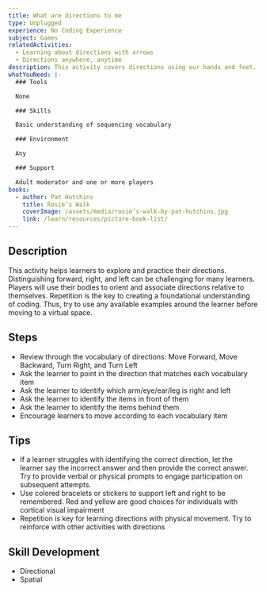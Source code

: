 ```yaml
---
title: What are directions to me
type: Unplugged
experience: No Coding Experience
subject: Games
relatedActivities:
  - Learning about directions with arrows
  - Directions anywhere, anytime
description: This activity covers directions using our hands and feet.
whatYouNeed: |-
  ### Tools

  None

  ### Skills

  Basic understanding of sequencing vocabulary

  ### Environment

  Any

  ### Support

  Adult moderator and one or more players
books:
  - author: Pat Hutchins
    title: Rosie’s Walk
    coverImage: /assets/media/rosie’s-walk-by-pat-hutchins.jpg
    link: /learn/resources/picture-book-list/
---
```

## Description

This activity helps learners to explore and practice their directions. Distinguishing forward, right, and left can be challenging for many learners. Players will use their bodies to orient and associate directions relative to themselves. Repetition is the key to creating a foundational understanding of coding. Thus, try to use any available examples around the learner before moving to a virtual space.

## Steps

* Review through the vocabulary of directions: Move Forward, Move Backward, Turn Right, and Turn Left
* Ask the learner to point in the direction that matches each vocabulary item
* Ask the learner to identify which arm/eye/ear/leg is right and left
* Ask the learner to identify the items in front of them 
* Ask the learner to identify the items behind them 
* Encourage learners to move according to each vocabulary item

## Tips

* If a learner struggles with identifying the correct direction, let the learner say the incorrect answer and then provide the correct answer. Try to provide verbal or physical prompts to engage participation on subsequent attempts.
* Use colored bracelets or stickers to support left and right to be remembered. Red and yellow are good choices for individuals with cortical visual impairment
* Repetition is key for learning directions with physical movement. Try to reinforce with other activities with directions

## Skill Development

* Directional
* Spatial